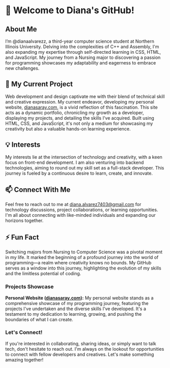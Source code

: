 # 👋 Welcome to Diana's GitHub!

## About Me
I’m @dianaalvarezz, a third-year computer science student at Northern Illinois University. Delving into the complexities of C++ and Assembly, I'm also expanding my expertise through self-directed learning in CSS, HTML, and JavaScript. My journey from a Nursing major to discovering a passion for programming showcases my adaptability and eagerness to embrace new challenges.

## 🚀 My Current Project
Web development and design captivate me with their blend of technical skill and creative expression. My current endeavor, developing my personal website, [dianasaray.com](http://dianasaray.com), is a vivid reflection of this fascination. This site acts as a dynamic portfolio, chronicling my growth as a developer, displaying my projects, and detailing the skills I've acquired. Built using HTML, CSS, and JavaScript, it's not only a medium for showcasing my creativity but also a valuable hands-on learning experience.

## 💡 Interests
My interests lie at the intersection of technology and creativity, with a keen focus on front-end development. I am also venturing into backend technologies, aiming to round out my skill set as a full-stack developer. This journey is fueled by a continuous desire to learn, create, and innovate.

## 📫 Connect With Me
Feel free to reach out to me at diana.alvarez7403@gmail.com for technology discussions, project collaborations, or learning opportunities. I'm all about connecting with like-minded individuals and expanding our horizons together.

## ⚡ Fun Fact
Switching majors from Nursing to Computer Science was a pivotal moment in my life. It marked the beginning of a profound journey into the world of programming—a realm where creativity knows no bounds. My GitHub serves as a window into this journey, highlighting the evolution of my skills and the limitless potential of coding.

### Projects Showcase
**Personal Website ([dianasaray.com](http://dianasaray.com)):** My personal website stands as a comprehensive showcase of my programming journey, featuring the projects I've undertaken and the diverse skills I've developed. It's a testament to my dedication to learning, growing, and pushing the boundaries of what I can create.

### Let's Connect!
If you're interested in collaborating, sharing ideas, or simply want to talk tech, don't hesitate to reach out. I'm always on the lookout for opportunities to connect with fellow developers and creatives. Let's make something amazing together!
